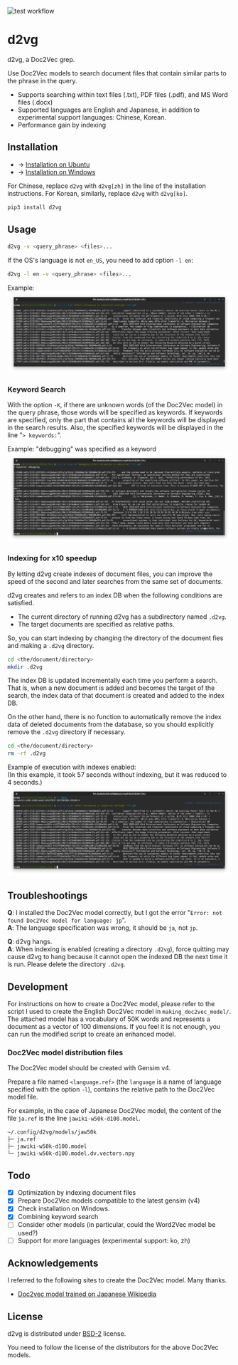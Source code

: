 ![test workflow](https://github.com/tos-kamiya/d2vg/workflows/Tests/badge.svg)

# d2vg

d2vg, a Doc2Vec grep.

Use Doc2Vec models to search document files that contain similar parts to the phrase in the query.

* Supports searching within text files (.txt), PDF files (.pdf), and MS Word files (.docx)
* Supported languages are English and Japanese, in addition to experimental support languages: Chinese, Korean.
* Performance gain by indexing

## Installation

* &rarr; [Installation on Ubuntu](docs/installation-on-ubuntu.md)
* &rarr; [Installation on Windows](docs/installation-on-windows.md)

For Chinese, replace `d2vg` with `d2vg[zh]` in the line of the installation instructions.
For Korean, similarly, replace `d2vg` with `d2vg[ko]`.

```sh
pip3 install d2vg
```

## Usage

```sh
d2vg -v <query_phrase> <files>...
```

If the OS's language is not `en_US`, you need to add option `-l en`:

```sh
d2vg -l en -v <query_phrase> <files>...
```

Example:  
![](images/example1.png)

### Keyword Search

With the option `-K`, if there are unknown words (of the Doc2Vec model) in the query phrase, those words will be specified as keywords.
If keywords are specified, only the part that contains all the keywords will be displayed in the search results.  Also, the specified keywords will be displayed in the line "`> keywords:`".

Example: "debugging" was specified as a keyword  
![](images/example3.png)

### Indexing for x10 speedup

By letting d2vg create indexes of document files, you can improve the speed of the second and later searches from the same set of documents.

d2vg creates and refers to an index DB when the following conditions are satisfied.

* The current directory of running d2vg has a subdirectory named `.d2vg`.
* The target documents are specified as relative paths.

So, you can start indexing by changing the directory of the document fies and making a `.d2vg` directory.

```sh
cd <the/document/directory>
mkdir .d2vg
```

The index DB is updated incrementally each time you perform a search.
That is, when a new document is added and becomes the target of the search, the index data of that document is created and added to the index DB.

On the other hand, there is no function to automatically remove the index data of deleted documents from the database, so you should explicitly remove the `.d2vg` directory if necessary.

```sh
cd <the/document/directory>
rm -rf .d2vg
```

Example of execution with indexes enabled:  
(In this example, it took 57 seconds without indexing, but it was reduced to 4 seconds.)  
![](images/example2.png)

## Troubleshootings

**Q**: I installed the Doc2Vec model correctly, but I got the error "`Error: not found Doc2Vec model for language: jp`".  
**A**: The language specification was wrong, it should be `ja`, not `jp`.

**Q**: d2vg hangs.  
**A**: When indexing is enabled (creating a directory `.d2vg`), force quitting may cause d2vg to hang because it cannot open the indexed DB the next time it is run. Please delete the directory `.d2vg`.

## Development

For instructions on how to create a Doc2Vec model, please refer to the script I used to create the English Doc2Vec model in `making_doc2vec_model/`.
The attached model has a vocabulary of 50K words and represents a document as a vector of 100 dimensions.
If you feel it is not enough, you can run the modified script to create an enhanced model.

### Doc2Vec model distribution files

The Doc2Vec model should be created with Gensim v4.

Prepare a file named `<language.ref>` (the `language` is a name of language specified with the option `-l`), contains the relative path to the Doc2Vec model file.

For example, in the case of Japanese Doc2Vec model, the content of the file `ja.ref` is the line `jawiki-w50k-d100.model`.

````
~/.config/d2vg/models/jaw50k
├─ ja.ref
├─ jawiki-w50k-d100.model
└─ jawiki-w50k-d100.model.dv.vectors.npy
````

## Todo

- [x] Optimization by indexing document files
- [x] Prepare Doc2Vec models compatible to the latest gensim (v4) 
- [x] Check installation on Windows.
- [x] Combining keyword search
- [ ] Consider other models (in particular, could the Word2Vec model be used?)
- [ ] Support for more languages (experimental support: ko, zh)

## Acknowledgements

I referred to the following sites to create the Doc2Vec model. Many thanks.

* [Doc2vec model trained on Japanese Wikipedia](https://yag-ays.github.io/project/pretrained_doc2vec_wikipedia)

## License

d2vg is distributed under [BSD-2](https://opensource.org/licenses/BSD-2-Clause) license.

You need to follow the license of the distributors for the above Doc2Vec models.
